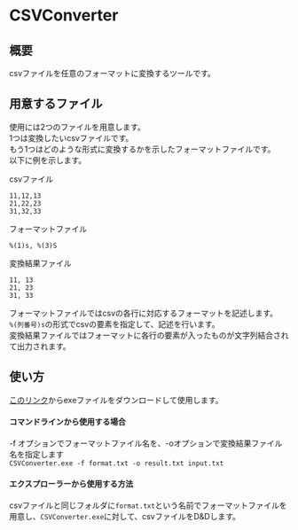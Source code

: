 # CSVConverter
## 概要
csvファイルを任意のフォーマットに変換するツールです。
## 用意するファイル
使用には2つのファイルを用意します。  
1つは変換したいcsvファイルです。  
もう1つはどのような形式に変換するかを示したフォーマットファイルです。  
以下に例を示します。

csvファイル
```
11,12,13
21,22,23
31,32,33
```

フォーマットファイル
```
%(1)s, %(3)S

```

変換結果ファイル
```
11, 13
21, 23
31, 33
```

フォーマットファイルではcsvの各行に対応するフォーマットを記述します。  
`%(列番号)s`の形式でcsvの要素を指定して、記述を行います。  
変換結果ファイルではフォーマットに各行の要素が入ったものが文字列結合されて出力されます。

## 使い方
[このリンク](https://github.com/cider68760155/CSVConverter/raw/main/dist/CSVConverter.exe)からexeファイルをダウンロードして使用します。
#### コマンドラインから使用する場合
-f オプションでフォーマットファイル名を、-oオプションで変換結果ファイル名を指定します  
`CSVConverter.exe -f format.txt -o result.txt input.txt`
#### エクスプローラーから使用する方法
csvファイルと同じフォルダに`format.txt`という名前でフォーマットファイルを用意し、`CSVConverter.exe`に対して、csvファイルをD&Dします。